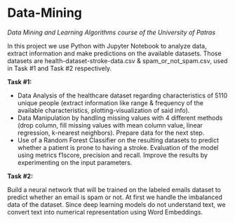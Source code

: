 # Data-Mining

*Data Mining and Learning Algorithms course of the University of Patras*

In this project we use Python with Jupyter Notebook to analyze data, extract information and make predictions on the available datasets.
Those datasets are health-dataset-stroke-data.csv & spam_or_not_spam.csv, used in Task #1 and Task #2 respectively.

**Task #1:**

  * Data Analysis of the healthcare dataset regarding characteristics of 5110 unique people (extract information like range & frequency of the available characteristics, plotting-visualization of said info).
  * Data Manipulation by handling missing values with 4 different methods (drop column, fill missing values with mean column value, linear regression, k-nearest neighbors). Prepare data for the next step.
  * Use of a Random Forest Classifier on the resulting datasets to predict whether a patient is prone to having a stroke. Evaluation of the model using metrics f1score, precision and recall. Improve the results by experimenting on the input parameters.

**Task #2:**

Build a neural network that will be trained on the labeled emails dataset to predict whether an email is spam or not. At first we handle the imbalanced data of the dataset.
Since deep learning models do not understand text, we convert text into numerical representation using Word Embeddings.
